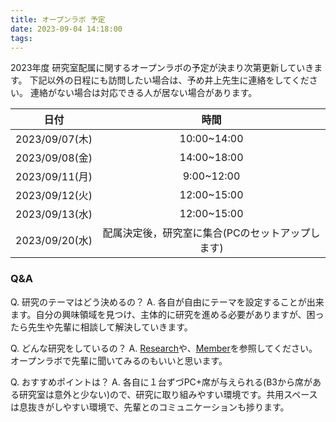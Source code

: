 ```yaml
---
title: オープンラボ 予定
date: 2023-09-04 14:18:00
tags:
---
```


2023年度 研究室配属に関するオープンラボの予定が決まり次第更新していきます。
下記以外の日程にも訪問したい場合は、予め井上先生に連絡をしてください。
連絡がない場合は対応できる人が居ない場合があります。


|日付|時間|
|:-:|:-:|
|2023/09/07(木)|10:00~14:00|
|2023/09/08(金)|14:00~18:00|
|2023/09/11(月)|9:00~12:00|
|2023/09/12(火)|12:00~15:00|
|2023/09/13(水)|12:00~15:00|
|2023/09/20(水)|配属決定後，研究室に集合(PCのセットアップします)|


### Q&A
Q. 研究のテーマはどう決めるの？
A. 各自が自由にテーマを設定することが出来ます。自分の興味領域を見つけ、主体的に研究を進める必要がありますが、困ったら先生や先輩に相談して解決していきます。

Q. どんな研究をしているの？
A. [Research](../research)や、[Member](../member)を参照してください。オープンラボで先輩に聞いてみるのもいいと思います。

Q. おすすめポイントは？
A. 各自に１台ずづPC+席が与えられる(B3から席がある研究室は意外と少ない)ので、研究に取り組みやすい環境です。共用スペースは息抜きがしやすい環境で、先輩とのコミュニケーションも捗ります。
